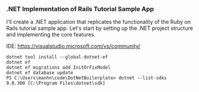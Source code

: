 ### .NET Implementation of Rails Tutorial Sample App

I'll create a .NET application that replicates the functionality of the Ruby on Rails tutorial sample app. Let's start by setting up the .NET project structure and implementing the core features.

IDE: https://visualstudio.microsoft.com/vs/community/

```
dotnet tool install --global dotnet-ef
dotnet ef
dotnet ef migrations add InitOrFixModel
dotnet ef database update
PS C:\Users\manhn\code\DotNetBoilerplate> dotnet --list-sdks
9.0.300 [C:\Program Files\dotnet\sdk]
```